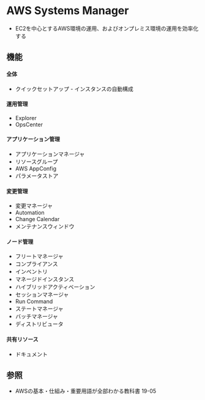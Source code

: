 # AWS Systems Manager
- EC2を中心とするAWS環境の運用、およびオンプレミス環境の運用を効率化する

## 機能
#### 全体
- クイックセットアップ - インスタンスの自動構成

#### 運用管理
- Explorer
- OpsCenter

#### アプリケーション管理
- アプリケーションマネージャ
- リソースグループ
- AWS AppConfig
- パラメータストア

#### 変更管理
- 変更マネージャ
- Automation
- Change Calendar
- メンテナンスウィンドウ

#### ノード管理
- フリートマネージャ
- コンプライアンス
- インベントリ
- マネージドインスタンス
- ハイブリッドアクティベーション
- セッションマネージャ
- Run Command
- ステートマネージャ
- バッチマネージャ
- ディストリビュータ

#### 共有リソース
- ドキュメント

## 参照
- AWSの基本・仕組み・重要用語が全部わかる教科書 19-05
